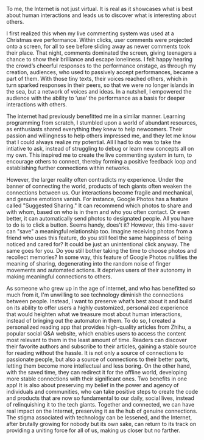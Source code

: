 To me, the Internet is not just virtual. It is real as it showcases what is best about human interactions and leads us to discover what is interesting about others. 

I first realized this when my live commenting system was used at a Christmas eve performance. Within clicks, user comments were projected onto a screen, for all to see before sliding away as newer comments took their place. That night, comments dominated the screen, giving teenagers a chance to show their brilliance and escape loneliness. I felt happy hearing the crowd’s cheerful responses to the performance onstage, as through my creation, audiences, who used to passively accept performances, became a part of them. With those tiny texts, their voices reached others, which in turn sparked responses in their peers, so that we were no longer islands in the sea, but a network of voices and ideas. In a nutshell, I empowered the audience with the ability to ‘use’ the performance as a basis for deeper interactions with others.

The internet had previously benefitted me in a similar manner. Learning programming from scratch, I stumbled upon a world of abundant resources, as enthusiasts shared everything they knew to help newcomers. Their passion and willingness to help others impressed me, and they let me know that I could always realize my potential. All I had to do was to take the intiative to ask, instead of struggling to debug or learn new concepts all on my own. This inspired me to create the live commenting system in turn, to encourage others to connect, thereby forming a positive feedback loop and establishing further connections within networks. 

However, the larger reality often contradicts my experience. Under the banner of connecting the world, products of tech giants often weaken the connections between us. Our interactions become fragile and mechanical, and genuine emotions vanish. For instance, Google Photos has a feature called "Suggested Sharing." It can recommend which photos to share and with whom, based on who is in them and who you often contact. Or even better, it can automatically send photos to designated people. All you have to do is to click a button. Seems handy, does't it? However, this time-saver can "save" a meaningful relationship too. Imagine receiving photos from a friend who uses this feature, do you still feel the same happiness of being noticed and cared for? It could be just an unintentional click anyway. The same goes for you. Do you still bother taking the time to choose photos and recollect memories? In some way, this feature of Google Photos nullifies the meaning of sharing, degenerating into the random noise of finger movements and automated actions. It deprives users of their autonomy in making meaningful connections to others.

As someone who grew up in the age of internet, and who has benefitted so much from it, I'm unwilling to see technology diminish the connections between people. Instead, I want to preserve what’s best about it and build on its ability to offer users a highly customized, personalized experience that would heighten what we treasure most about human interactions, instead of bringing out the automaton in them. To do so, I created a personalized reading app that provides high-quality articles from Zhihu, a popular social Q&A website, which enables users to access the content most relevant to them in the least amount of time. Readers can discover their favorite authors and subscribe to their articles, gaining a stable source for reading without the hassle. It is not only a source of connections to passionate people, but also a source of connections to their better parts, letting them become more intellectual and less boring. On the other hand, with the saved time, they can redirect it for the offline world, developing more stable connections with their significant ones. Two benefits in one app! It is also about preserving my belief in the power and agency of individuals and communities, who can take positive steps to create the code and products that are now so fundamental to our daily, social lives, instead of relinquishing it to the tech giants. Together and connected, we can have real impact on the Internet, preserving it as the hub of genuine connections. The stigma associated with technology can be lessened, and the Internet, after brutally growing for nobody but its own sake, can return to its track on providing a uniting force for all of us, making us closer but no farther.  
